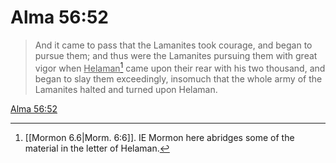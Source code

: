 # Alma 56:52

> And it came to pass that the Lamanites took courage, and began to pursue them; and thus were the Lamanites pursuing them with great vigor when <u>Helaman</u>[^a] came upon their rear with his two thousand, and began to slay them exceedingly, insomuch that the whole army of the Lamanites halted and turned upon Helaman.

[Alma 56:52](https://www.churchofjesuschrist.org/study/scriptures/bofm/alma/56?lang=eng&id=p52#p52)


[^a]: [[Mormon 6.6|Morm. 6:6]]. IE Mormon here abridges some of the material in the letter of Helaman.  
